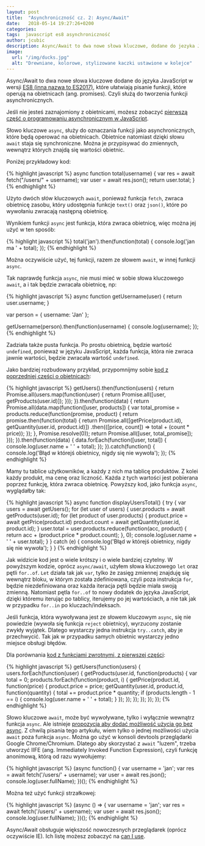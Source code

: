 ```yaml
---
layout: post
title:  "Asynchroniczność cz. 2: Async/Await"
date:   2018-05-14 19:27:26+0200
categories:
tags:  javascript es8 asynchroniczność
author: jcubic
description: Async/Await to dwa nowe słowa kluczowe, dodane do jezyka JavaScript w wersji ES8, które ułatwiają pisanie funkcji które operuja na Obietnicach.
image:
  url: "/img/ducks.jpg"
  alt: "Drewniane, kolorowe, stylizowane kaczki ustawione w kolejce"
---
```


Async/Await to dwa nowe słowa kluczowe dodane do języka JavaScript w wersji
[ES8 (inna nazwa to ES2017)](https://flaviocopes.com/ecmascript/#es2017-aka-es8), które ułatwiają pisanie funkcji, które
operują na obietnicach (ang. promises). Czyli służą do tworzenia funkcji asynchronicznych.

<!-- more -->

Jeśli nie jesteś zaznajomiony z obietnicami, możesz zobaczyć
[pierwszą część o programowaniu asynchronicznym w JavaScript](/2018/05/asynchronicznosc-obietnice.html).

Słowo kluczowe `async`, służy do oznaczania funkcji jako asynchronicznych, które będą operować na obietnicach.
Obietnice natomiast dzięki słowu `await` staja się synchroniczne. Można je przypisywać do zmiennych, wewnątrz których
znajdą się wartości obietnic.

Poniżej przykładowy kod:

{% highlight javascript %}
async function total(username) {
   var res = await fetch("/users/" + username);
   var user = await res.json();
   return user.total;
}
{% endhighlight %}

Użyto dwóch słów kluczowych `await`, ponieważ funkcja `fetch`, zwraca obietnicę zasobu, który udostępnia funkcje
`text()` oraz `json()`, które po wywołaniu zwracają następną obietnicę.

Wynikiem funkcji `async` jest funkcja, która zwraca obietnicę, więc można jej użyć w ten sposób:

{% highlight javascript %}
total('jan').then(function(total) {
   console.log('jan ma ' + total);
});
{% endhighlight %}

Można oczywiście użyć, tej funkcji, razem ze słowem `await`, w innej funkcji `async`.

Tak naprawdę funkcja `async`, nie musi mieć w sobie słowa kluczowego `await`, a i tak będzie zwracała obietnicę, np:

{% highlight javascript %}
async function getUsername(user) {
    return user.username;
}

var person = {
    username: 'Jan'
};

getUsername(person).then(function(username) {
    console.log(username);
});
{% endhighlight %}

Zadziała także pusta funkcja. Po prostu obietnicą, będzie wartość `undefined`, ponieważ w języku JavaScript, każda
funkcja, która nie zwraca jawnie wartości, będzie zwracała wartość `undefined`.


Jako bardziej rozbudowany przykład, przypomnijmy sobie
[kod z poprzedniej części o obietnicach](/2018/05/asynchronicznosc-obietnice.html):


{% highlight javascript %}
getUsers().then(function(users) {
    return Promise.all(users.map(function(user) {
        return Promise.all([user, getProducts(user.id)]);
    }));
}).then(function(data) {
    return Promise.all(data.map(function([user, products]) {
        var total_promise = products.reduce(function(promise, product) {
            return promise.then(function(total) {
                return Promise.all([getPrice(product.id),
                                    getQuantity(user.id, product.id)])
                    .then(([price, count]) => total + (count * price));
            });
        }, Promise.resolve(0));
        return Promise.all([user, total_promise]);
    }));
}).then(function(data) {
    data.forEach(function([user, total]) {
        console.log(user.name + ' ' + total);
    });
}).catch(function() {
    console.log('Błąd w którejś obietnicy, nigdy się nie wywoła');
});
{% endhighlight %}

Mamy tu tablice użytkowników, a każdy z nich ma tablicę produktów. Z kolei każdy produkt, ma cenę oraz liczność.
Każda z tych wartości jest pobierana poprzez funkcję, która zwraca obietnicę. Powyższy kod, jako funkcja `async`,
wyglądałby tak:

{% highlight javascript %}
async function displayUsersTotal() {
    try {
        var users = await getUsers();
        for (let user of users) {
            user.products = await getProducts(user.id);
            for (let product of user.products) {
                product.price = await getPrice(product.id)
                product.count = await getQuantity(user.id, product.id);
            }
            user.total = user.products.reduce(function(acc, product) {
                return acc + (product.price * product.count);
            }, 0);
            console.log(user.name + ' ' + user.total);
        }
    } catch (e) {
        console.log('Błąd w którejś obietnicy, nigdy się nie wywoła');
    }
}
{% endhighlight %}

Jak widzicie kod jest o wiele krótszy i o wiele bardziej czytelny. W powyższym kodzie, oprócz `async/await`, użyłem
słowa kluczowego `let` oraz pętli `for..of`. `Let` działa tak jak `var`, tylko że zasięg zmiennej znajduję się wewnątrz
bloku, w którym została zdefiniowana, czyli poza instrukcja `for`, będzie niezdefiniowana oraz każda iteracja
pętli będzie miała swoją zmienną. Natomiast pętla `for..of` to nowy dodatek do języka JavaScript, dzięki któremu
iterując po tablicy, iterujemy po jej wartościach, a nie tak jak w przypadku `for..in` po kluczach/indeksach.

Jeśli funkcja, która wywoływana jest ze słowem kluczowym `async`, się nie powiedzie (wywoła się funkcja `reject`
obietnicy), wyrzucony zostanie zwykły wyjątek. Dlatego wystarczy jedna instrukcja `try..catch`, aby je
przechwycić. Tak jak w przypadku samych obietnic wystarczy jedno miejsce obsługi błędów.


Dla porównania [kod z funkcjami zwrotnymi, z pierwszej części](/2018/05/asynchronicznosc-obietnice.html):

{% highlight javascript %}
getUsers(function(users) {
    users.forEach(function(user) {
        getProducts(user.id, function(products) {
            var total = 0;
            products.forEach(function(product, i) {
                getPrice(product.id, function(price) {
                    product.price = price;
                    getQuantity(user.id, product.id, function(quantity) {
                        total += product.price * quantity;
                        if (products.length - 1 == i) {
                            console.log(user.name + ' ' + total);
                        }
                    });
                });
            });
        });
    });
});
{% endhighlight %}

Słowo kluczowe `await`, może być wywoływane, tylko i wyłącznie wewnątrz funkcja `async`. Ale istnieje
[propozycja aby dodać możliwość użycia go bez async](https://github.com/tc39/proposal-top-level-await). Z chwilą
pisania tego artykułu, wiem tylko o jednej możliwości użycia `await` poza funkcja `async`. Można go użyć w konsoli
devtools przeglądarki Google Chrome/Chromium.  Dlatego aby skorzystać z `await` "luzem", trzeba utworzyć IIFE
(ang. Immediately Invoked Function Expression), czyli funkcję anonimową, którą od razu wywołujemy:

{% highlight javascript %}
(async function() {
   var username = 'jan';
   var res = await fetch('/users/' + username);
   var user = await res.json();
   console.log(user.fullName);
})();
{% endhighlight %}

Można też użyć funkcji strzałkowej:

{% highlight javascript %}
(async () => {
   var username = 'jan';
   var res = await fetch('/users/' + username);
   var user = await res.json();
   console.log(user.fullName);
})();
{% endhighlight %}

Async/Await obsługuje większość nowoczesnych przeglądarek (oprócz oczywiście IE). Ich listę możesz zobaczyć na
[can I use](https://caniuse.com/#feat=async-functions).
